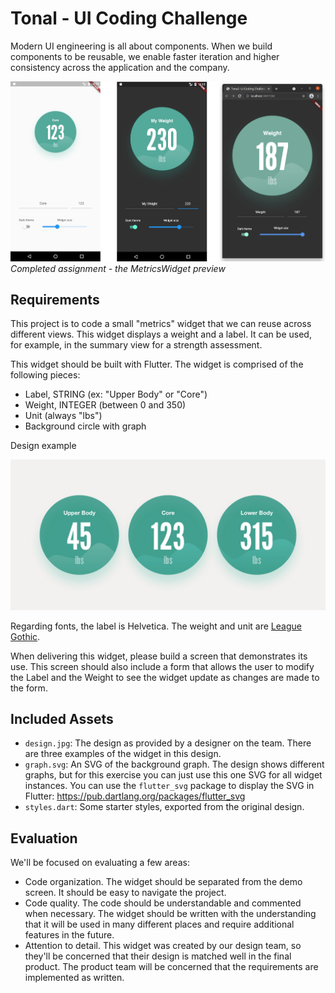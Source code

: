 # Tonal - UI Coding Challenge

Modern UI engineering is all about components. When we build components to be reusable, we enable faster iteration and higher consistency across the application and the company.

![Screenshot](screenshot.png)
*Completed assignment - the MetricsWidget preview*

## Requirements

This project is to code a small "metrics" widget that we can reuse across different views. This widget displays a weight and a label. It can be used, for example, in the summary view for a strength assessment.

This widget should be built with Flutter. The widget is comprised of the following pieces:

- Label, STRING (ex: "Upper Body" or "Core")
- Weight, INTEGER (between 0 and 350)
- Unit (always "lbs")
- Background circle with graph

Design example

![Design](design.jpg)

Regarding fonts, the label is Helvetica. The weight and unit are [League Gothic](https://www.theleagueofmoveabletype.com/league-gothic).

When delivering this widget, please build a screen that demonstrates its use. This screen should also include a form that allows the user to modify the Label and the Weight to see the widget update as changes are made to the form.

## Included Assets

- `design.jpg`: The design as provided by a designer on the team. There are three examples of the widget in this design.
- `graph.svg`: An SVG of the background graph. The design shows different graphs, but for this exercise you can just use this one SVG for all widget instances. You can use the `flutter_svg` package to display the SVG in Flutter: https://pub.dartlang.org/packages/flutter_svg
- `styles.dart`: Some starter styles, exported from the original design.

## Evaluation

We'll be focused on evaluating a few areas:

- Code organization. The widget should be separated from the demo screen. It should be easy to navigate the project.
- Code quality. The code should be understandable and commented when necessary. The widget should be written with the understanding that it will be used in many different places and require additional features in the future.
- Attention to detail. This widget was created by our design team, so they'll be concerned that their design is matched well in the final product. The product team will be concerned that the requirements are implemented as written.